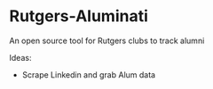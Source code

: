 # Rutgers-Aluminati
An open source tool for Rutgers clubs to track alumni 

Ideas:

   - Scrape Linkedin and grab Alum data
